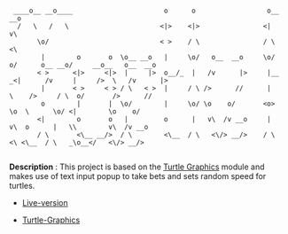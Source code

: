 ```

 ____o__ __o____                       o      o                  o__ __o                                       
  /   \   /   \                       <|>    <|>                <|     v\                                      
       \o/                            < >    / \                / \     <\                                     
        |        o       o  \o__ __o   |     \o/   o__  __o     \o/     o/      o__ __o/     __o__   o__  __o  
       < >      <|>     <|>  |     |>  o__/_  |   /v      |>     |__  _<|      /v     |     />  \   /v      |> 
        |       < >     < > / \   < >  |     / \ />      //      |       \    />     / \  o/       />      //  
        o        |       |  \o/        |     \o/ \o    o/       <o>       \o  \      \o/ <|        \o    o/    
       <|        o       o   |         o      |   v\  /v __o     |         v\  o      |   \\        v\  /v __o 
       / \       <\__ __/>  / \        <\__  / \   <\/> __/>    / \         <\ <\__  / \   _\o__</   <\/> __/> 
                                                                                                               

```

**Description** : This project is based on the [Turtle Graphics](https://docs.python.org/3/library/turtle.html) module and makes use of text input popup to take bets and sets random speed for turtles. 

- [Live-version](https://replit.com/@MihirMore1/Turtle-Race#main.py)

- [Turtle-Graphics](https://docs.python.org/3/library/turtle.html#module-turtle)